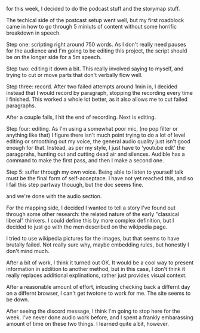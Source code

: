 for this week, I decided to do the podcast stuff and the storymap stuff.

The techical side of the postcast setup went well, but my first roadblock came in how to go through 5 miniuts of content without some horrific breakdown in speech. 

Step one: scripting right around 750 words. As I don't really need pauses for the audience and I'm going to be editing this project, the script should be on the longer side for a 5m speech.

Step two: editing it down a bit. This really involved saying to myself, and trying to cut or move parts that don't verbally flow well.

Step three: record. After two failed attempts around 1min in, I decided instead that I would record by paragraph, stopping the recording every time I finished. This worked a whole lot better, as it also allows me to cut failed paragraphs.

After a couple fails, I hit the end of recording. Next is editing.

Step four: editing. As I'm using a somewhat poor mic, (no pop filter or anything like that) I figure there isn't much point trying to do a lot of level editing or smoothing out my voice, the general audio quality just isn't good enough for that. Instead, as per my style, I just have to 'youtube edit' the paragprahs, hunting out and cutting dead air and silences. Audible has a command to make the first pass, and then I make a second one.

Step 5: suffer through my own voice. Being able to listen to yourself talk must be the final form of self-acceptace. I have not yet reached this, and so I fail this step partway thouugh, but the doc seems fine.

and we're done with the audio section. 


For the mapping side, I decided I wanted to tell a story I've found out through some other research: the related nature of the early "classical liberal" thinkers. I could define this by more complex definition, but I decided to just go with the men described on the wikipedia page. 

I tried to use wikipedia pictures for the images, but that seems to have brutally failed. Not really sure why, maybe embedding rules, but honestly I don't mind much. 

After a bit of work, I think it turned out OK. It would be a cool way to present information in addition to another method, but in this case, I don't think it really replaces additional explinations, rather just provides visual context. 

After a reasonable amount of effort, inlcuding checking back a differnt day on a differnt browser, I can't get twotone to work for me. The site seems to be down. 

After seeing the discord message, I think I'm going to stop here for the week. I've never done audio work before, and I spent a frankly embarassing amount of time on these two things. I learned quite a bit, however. 
